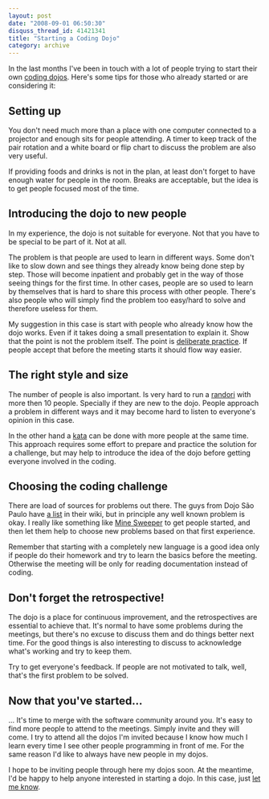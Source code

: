 ```yaml
---
layout: post
date: "2008-09-01 06:50:30"
disquss_thread_id: 41421341
title: "Starting a Coding Dojo"
category: archive
---
```

In the last months I've been in touch with a lot of people trying to start their own [coding dojos](http://codingdojo.org/). Here's some tips for those who already started or are considering it:

## Setting up

You don't need much more than a place with one computer connected to a projector and enough sits for people attending. A timer to keep track of the pair rotation and a white board or flip chart to discuss the problem are also very useful.

If providing foods and drinks is not in the plan, at least don't forget to have enough water for people in the room. Breaks are acceptable, but the idea is to get people focused most of the time.

## Introducing the dojo to new people

In my experience, the dojo is not suitable for everyone. Not that you have to be special to be part of it. Not at all.

The problem is that people are used to learn in different ways. Some don't like to slow down and see things they already know being done step by step. Those will become inpatient and probably get in the way of those seeing things for the first time. In other cases, people are so used to learn by themselves that is hard to share this process with other people. There's also people who will simply find the problem too easy/hard to solve and therefore useless for them.

My suggestion in this case is start with people who already know how the dojo works. Even if it takes doing a small presentation to explain it. Show that the point is not the problem itself. The point is [deliberate practice](http://www.stubbleblog.com/index.php/2008/05/deliberate-practice/). If people accept that before the meeting starts it should flow way easier.

## The right style and size

The number of people is also important. Is very hard to run a [randori](http://codingdojo.org/cgi-bin/wiki.pl?back=RandoriKata) with more then 10 people. Specially if they are new to the dojo. People approach a problem in different ways and it may become hard to listen to everyone's opinion in this case.

In the other hand a [kata](http://codingdojo.org/cgi-bin/wiki.pl?back=PreparedKata) can be done with more people at the same time. This approach requires some effort to prepare and practice the solution for a challenge, but may help to introduce the idea of the dojo before getting everyone involved in the coding.

## Choosing  the coding challenge

There are load of sources for problems out there. The guys from Dojo São Paulo have [a list](http://groups.google.com/group/dojo_sp/web/fontes-de-problemas) in their wiki, but in principle any well known problem is okay. I really like something like [Mine Sweeper](http://en.wikipedia.org/wiki/Minesweeper_(computer_game)) to get people started, and then let them help to choose new problems based on that first experience.

Remember that starting with a completely new language is a good idea only if people do their homework and try to learn the basics before the meeting. Otherwise the meeting will be only for reading documentation instead of coding.

## Don't forget the retrospective!

The dojo is a place for continuous improvement, and the retrospectives are essential to achieve that. It's normal to have some problems during the meetings, but there's no excuse to discuss them and do things better next time. For the good things is also interesting to discuss to acknowledge what's working and try to keep them.

Try to get everyone's feedback. If people are not motivated to talk, well, that's the first problem to be solved.

## Now that you've started...

... It's time to merge with the software community around you. It's easy to find more people to attend to the meetings. Simply invite and they will come. I try to attend all the dojos I'm invited because I know how much I learn every time I see other people programming in front of me. For the same reason I'd like to always have new people in my dojos.

I hope to be inviting people through here my dojos soon. At the meantime, I'd be happy to help anyone interested in starting a dojo. In this case, just [let me know](mailto:s4nchez@gmail.com).
